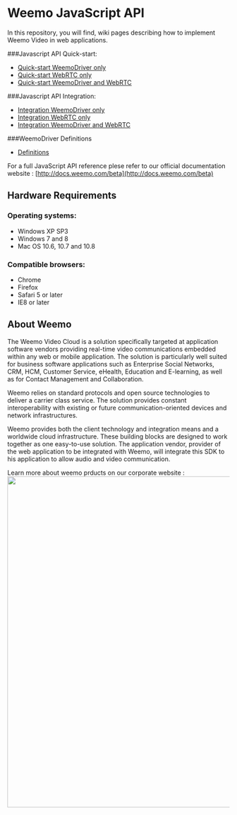 # Weemo JavaScript API


In this repository, you will find, wiki pages describing how to implement Weemo Video in web applications.


###Javascript API Quick-start:
- [Quick-start WeemoDriver only](https://github.com/weemo/Release-5.x/wiki/Javascript-API---Quick-start---WeemoDriver)
- [Quick-start WebRTC only](https://github.com/weemo/Release-5.x/wiki/Javascript-API---Quick-start---WebRTC)
- [Quick-start WeemoDriver and WebRTC](https://github.com/weemo/Release-5.x/wiki/Javascript-API---Quick-start)

###Javascript API Integration:
- [Integration WeemoDriver only](https://github.com/weemo/Release-5.x/wiki/Javascript-API-Integration---WeemoDriver)
- [Integration WebRTC only](https://github.com/weemo/Release-5.x/wiki/Javascript-API-Integration---WebRTC)
- [Integration WeemoDriver and WebRTC](https://github.com/weemo/Release-5.x/wiki/Javascript-API-Integration)

###WeemoDriver Definitions
- [Definitions](https://github.com/weemo/Release-4.0/wiki/WeemoDriver-Naming)


For a full JavaScript API reference plese refer to our official documentation website : [http://docs.weemo.com/beta](http://docs.weemo.com/beta)


## Hardware Requirements

### Operating systems:
* Windows XP SP3 <br/>
* Windows 7 and 8<br/>
* Mac OS 10.6, 10.7 and 10.8


### Compatible browsers:
* Chrome <br/>
* Firefox <br/>
* Safari 5 or later<br/>
* IE8 or later


## About Weemo

The Weemo Video Cloud is a solution specifically targeted at application software vendors providing real-time video communications embedded within any web or mobile application. The solution is particularly well suited for business software applications such as Enterprise Social Networks, CRM, HCM, Customer Service, eHealth, Education and E-learning, as well as for Contact Management and Collaboration.

Weemo relies on standard protocols and open source technologies to deliver a carrier class service. The solution provides constant interoperability with existing or future communication-oriented devices and network infrastructures.

Weemo provides both the client technology and integration means and a worldwide cloud infrastructure. These building blocks are designed to work together as one easy-to-use solution. The application vendor, provider of the web application to be integrated with Weemo, will integrate this SDK to his application to allow audio and video communication.

Learn more about weemo prducts on our corporate website : 
<a href="http://www.weemo.com">
<img src="http://docs.weemo.com/img/website_shot.png" width="750px" />
</a>
